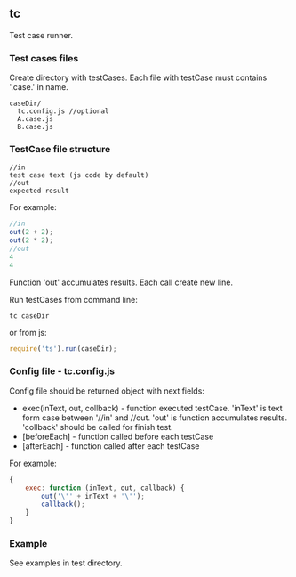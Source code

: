 ## tc
Test case runner.

### Test cases files
Create directory with testCases. Each file with testCase must contains '.case.' in name. 
```
caseDir/
  tc.config.js //optional
  A.case.js
  B.case.js
```

### TestCase file structure
```
//in
test case text (js code by default)
//out
expected result
```

For example:
```javascript
//in
out(2 + 2);
out(2 * 2);
//out
4
4
```
Function 'out' accumulates results. Each call create new line.

Run testCases from command line:
```
tc caseDir
```
or from js:
```javascript
require('ts').run(caseDir);
```

### Config file - tc.config.js
Config file should be returned object with next fields:
  * exec(inText, out, collback) - function executed testCase. 'inText' is text form case between '//in' and //out. 'out' is function accumulates results. 'collback' should be called for finish test.
  * [beforeEach] - function called before each testCase
  * [afterEach] - function called after each testCase

For example:
```javascript
{
    exec: function (inText, out, callback) {
        out('\'' + inText + '\'');
        callback();
    }
}
```

### Example
See examples in test directory.